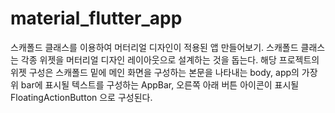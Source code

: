 # material_flutter_app

스캐폴드 클래스를 이용하여 머터리얼 디자인이 적용된 앱 만들어보기. 스캐폴드 클래스는 각종 위젯을 머터리얼 디자인 레이아웃으로 설계하는 것을 돕는다. 
해당 프로젝트의 위젯 구성은 스캐폴드 밑에 메인 화면을 구성하는 본문을 나타내는 body, app의 가장 위 bar에 표시될 텍스트를 구성하는 AppBar, 오른쪽 아래 버튼 아이콘이 표시될 FloatingActionButton 으로 구성된다.



